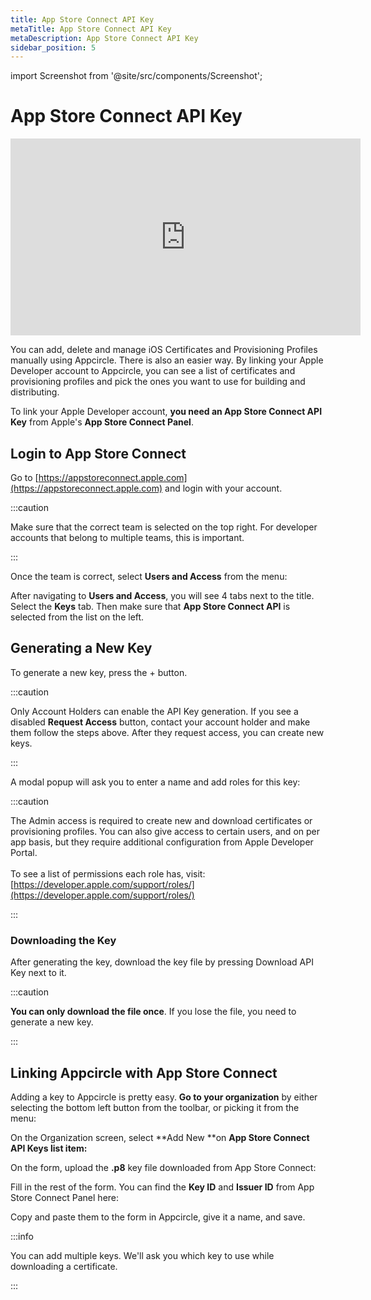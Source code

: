 ```yaml
---
title: App Store Connect API Key
metaTitle: App Store Connect API Key
metaDescription: App Store Connect API Key
sidebar_position: 5
---
```


import Screenshot from '@site/src/components/Screenshot';

# App Store Connect API Key

<iframe width="560" height="315" src="https://www.youtube.com/embed/A0OgvrX5L-U" title="YouTube video player" frameborder="0" allow="accelerometer; autoplay; clipboard-write; encrypted-media; gyroscope; picture-in-picture" allowfullscreen></iframe>

You can add, delete and manage iOS Certificates and Provisioning Profiles manually using Appcircle. There is also an easier way. By linking your Apple Developer account to Appcircle, you can see a list of certificates and provisioning profiles and pick the ones you want to use for building and distributing.

To link your Apple Developer account, **you need an App Store Connect API Key** from Apple's **App Store Connect Panel**.

## Login to App Store Connect

Go to [https://appstoreconnect.apple.com](https://appstoreconnect.apple.com) and login with your account.

<Screenshot url='https://cdn.appcircle.io/docs/assets/app-store-connect-logged-in-low (1).jpg' />

:::caution

Make sure that the correct team is selected on the top right. For developer accounts that belong to multiple teams, this is important.

:::

Once the team is correct, select **Users and Access** from the menu:

<Screenshot url='https://cdn.appcircle.io/docs/assets/app-store-connect-logged-in-selected-low (1).jpg' />

After navigating to **Users and Access**, you will see 4 tabs next to the title. Select the **Keys** tab. Then make sure that **App Store Connect API** is selected from the list on the left.

<Screenshot url='https://cdn.appcircle.io/docs/assets/api-keys-tab-low (1).jpg' />

## Generating a New Key

To generate a new key, press the + button.

:::caution

Only Account Holders can enable the API Key generation. If you see a disabled **Request Access** button, contact your account holder and make them follow the steps above. After they request access, you can create new keys.

:::

<Screenshot url='https://cdn.appcircle.io/docs/assets/api-keys-add-new-low (1).jpg' />

A modal popup will ask you to enter a name and add roles for this key:

<Screenshot url='https://cdn.appcircle.io/docs/assets/api-keys-new-modal-low.jpg' />

:::caution

The Admin access is required to create new and download certificates or provisioning profiles. You can also give access to certain users, and on per app basis, but they require additional configuration from Apple Developer Portal.\
\
To see a list of permissions each role has, visit: [https://developer.apple.com/support/roles/](https://developer.apple.com/support/roles/)

:::

### Downloading the Key

After generating the key, download the key file by pressing Download API Key next to it.

<Screenshot url='https://cdn.appcircle.io/docs/assets/download-api-key-low (2).jpg' />

:::caution

**You can only download the file once**. If you lose the file, you need to generate a new key.

:::

## Linking Appcircle with App Store Connect

Adding a key to Appcircle is pretty easy. **Go to your organization** by either selecting the bottom left button from the toolbar, or picking it from the menu:

<Screenshot url='https://cdn.appcircle.io/docs/assets/appcircle-admin-low.jpg' />

On the Organization screen, select **Add New **on **App Store Connect API Keys **list item**:**

<Screenshot url='https://cdn.appcircle.io/docs/assets/appcircle-organization-low.png' />

On the form, upload the **.p8** key file downloaded from App Store Connect:

<Screenshot url='https://cdn.appcircle.io/docs/assets/image (93).png' />

Fill in the rest of the form. You can find the **Key ID** and **Issuer ID** from App Store Connect Panel here:

<Screenshot url='https://cdn.appcircle.io/docs/assets/keyid-issuerid-low (1).jpg' />

Copy and paste them to the form in Appcircle, give it a name, and save.

:::info

You can add multiple keys. We'll ask you which key to use while downloading a certificate.

:::
